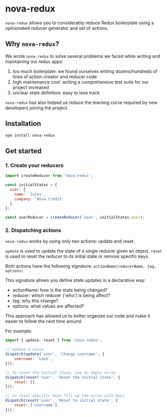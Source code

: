 # nova-redux

`nova-redux` allows you to considerably reduce Redux boilerplate using a opinionated reducer generator and set of actions.

## Why `nova-redux`?
We wrote `nova-redux` to solve several problems we faced while writing and maintaining our redux apps:

1. too much boilerplate: we found ourselves writing dozens/hundreds of lines of action-creator and reducer code
2. high maintenance cost: writing a comprehensive test suite for our project increased
3. unclear state definition: easy to lose track

`nova-redux` has also helped us reduce the learning curve required by new developers joining the project.

## Installation

```bash
npm install nova-redux
```

## Get started
### 1. Create your reducers
```js
import createReducer from 'nova-redux';

const initialStates = {
  user: {
    name: 'Jules',
    company: 'Nova Credit'
  },
};

const userReducer = createReducer('user', initialStates.user);
```

### 2. Dispatching actions

`nova-redux` works by using only two actions: update and reset.

`update` is used to update the state of a single reducer given an object.
`reset` is used to reset the reducer to its initial state or remove specific keys.

Both actions have the following signature:
`actionName(reducerName, tag, options)`

This signature allows you define state updates in a declarative way:
- actionName: how is the state being changed?
- reducer: which reducer ('who') is being affect?
- tag: why this change?
- options: what values are affected?

This approach has allowed us to better organize our code and make it easier to follow the next time around.

For example:
```js
import { update, reset } from 'nova-redux';

// update a value
dispatch(update('user', 'Change username', {
	username: 'Loek',
}));

// to reset the initial state, use an empty array
dispatch(reset('user', 'Reset the initial state', {
	reset: [],
}));

// to reset specific keys fill up the array with keys
dispatch(reset('user', 'Reset to initial state', {
	reset: ['username'],
}));
```
